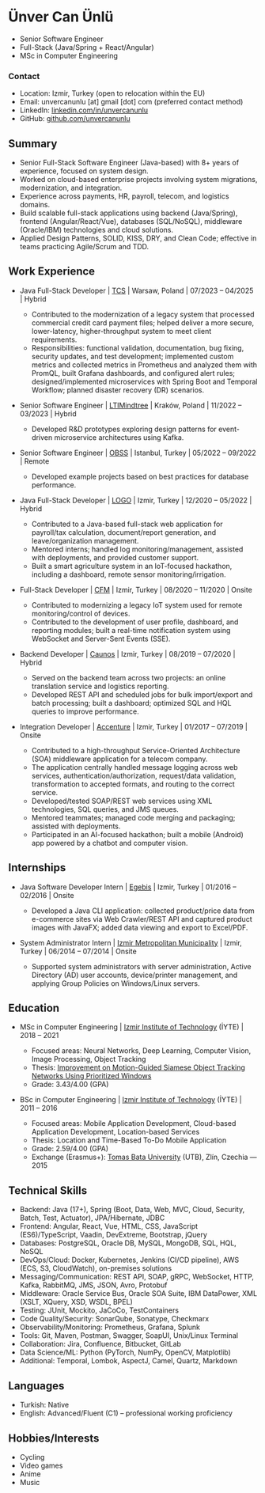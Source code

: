 # Ünver Can Ünlü

* Senior Software Engineer
* Full-Stack (Java/Spring + React/Angular)
* MSc in Computer Engineering

### Contact

* Location: Izmir, Turkey (open to relocation within the EU)
* Email: unvercanunlu [at] gmail [dot] com (preferred contact method)
* LinkedIn: [linkedin.com/in/unvercanunlu](https://www.linkedin.com/in/unvercanunlu)
* GitHub: [github.com/unvercanunlu](https://github.com/unvercanunlu)

## Summary

- Senior Full-Stack Software Engineer (Java-based) with 8+ years of experience, focused on system design.
- Worked on cloud-based enterprise projects involving system migrations, modernization, and integration.
- Experience across payments, HR, payroll, telecom, and logistics domains.
- Build scalable full-stack applications using backend (Java/Spring), frontend (Angular/React/Vue), databases (SQL/NoSQL), middleware (Oracle/IBM)
  technologies and cloud solutions.
- Applied Design Patterns, SOLID, KISS, DRY, and Clean Code; effective in teams practicing Agile/Scrum and TDD.

## Work Experience

- Java Full-Stack Developer | [TCS](https://www.tcs.com)  | Warsaw, Poland | 07/2023 – 04/2025 | Hybrid
    * Contributed to the modernization of a legacy system that processed commercial credit card payment files; helped deliver a more secure,
      lower-latency, higher-throughput system to meet client requirements.
    * Responsibilities: functional validation, documentation, bug fixing, security updates, and test development; implemented custom metrics and
      collected metrics in Prometheus and analyzed them with PromQL, built Grafana dashboards, and configured alert rules; designed/implemented
      microservices with Spring Boot and Temporal Workflow; planned disaster recovery (DR) scenarios.

- Senior Software Engineer | [LTIMindtree](https://www.ltimindtree.com) | Kraków, Poland | 11/2022 – 03/2023 | Hybrid
    * Developed R&D prototypes exploring design patterns for event-driven microservice architectures using Kafka.

- Senior Software Engineer | [OBSS](https://obss.tech) | Istanbul, Turkey | 05/2022 – 09/2022 | Remote
    * Developed example projects based on best practices for database performance.

- Java Full-Stack Developer | [LOGO](https://www.logo.com.tr) | Izmir, Turkey | 12/2020 – 05/2022 | Hybrid
    * Contributed to a Java-based full-stack web application for payroll/tax calculation, document/report generation, and leave/organization
      management.
    * Mentored interns; handled log monitoring/management, assisted with deployments, and provided customer support.
    * Built a smart agriculture system in an IoT-focused hackathon, including a dashboard, remote sensor monitoring/irrigation.

- Full-Stack Developer | [CFM](https://www.cfm.com.tr) | Izmir, Turkey | 08/2020 – 11/2020 | Onsite
    * Contributed to modernizing a legacy IoT system used for remote monitoring/control of devices.
    * Contributed to the development of user profile, dashboard, and reporting modules; built a real-time notification system using
      WebSocket and Server-Sent Events (SSE).

- Backend Developer | [Caunos](https://www.caunos.com) | Izmir, Turkey | 08/2019 – 07/2020 | Hybrid
    * Served on the backend team across two projects: an online translation service and logistics reporting.
    * Developed REST API and scheduled jobs for bulk import/export and batch processing; built a dashboard; optimized SQL and HQL queries to improve
      performance.

- Integration Developer | [Accenture](https://www.accenture.com) | Izmir, Turkey | 01/2017 – 07/2019 | Onsite
    * Contributed to a high-throughput Service-Oriented Architecture (SOA) middleware application for a telecom company.
    * The application centrally handled message logging across web services, authentication/authorization, request/data validation, transformation to
      accepted formats, and routing to the correct service.
    * Developed/tested SOAP/REST web services using XML technologies, SQL queries, and JMS queues.
    * Mentored teammates; managed code merging and packaging; assisted with deployments.
    * Participated in an AI-focused hackathon; built a mobile (Android) app powered by a chatbot and computer vision.

## Internships

- Java Software Developer Intern | [Egebis](http://www.egebis.com) | Izmir, Turkey | 01/2016 – 02/2016 | Onsite
    * Developed a Java CLI application: collected product/price data from e-commerce sites via Web Crawler/REST API and captured product images with
      JavaFX; added data viewing and export to Excel/PDF.

- System Administrator Intern | [Izmir Metropolitan Municipality](https://www.izmir.bel.tr) | Izmir, Turkey | 06/2014 – 07/2014 | Onsite
    * Supported system administrators with server administration, Active Directory (AD) user accounts, device/printer management, and applying Group
      Policies on Windows/Linux servers.

## Education

- MSc in Computer Engineering | [Izmir Institute of Technology](https://iyte.edu.tr) (İYTE) | 2018 – 2021
    * Focused areas: Neural Networks, Deep Learning, Computer Vision, Image Processing, Object Tracking
    * Thesis: [Improvement on Motion-Guided Siamese Object Tracking Networks Using Prioritized Windows](https://tez.yok.gov.tr/UlusalTezMerkezi/TezGoster?key=_F5QEpayDXGqGZlp9XiFtHc6hV73AWqDWZV-PAGAelqQTgSnY1psMEUyArZs_zky)
    * Grade: 3.43/4.00 (GPA)

- BSc in Computer Engineering | [Izmir Institute of Technology](https://iyte.edu.tr) (İYTE) | 2011 – 2016
    * Focused areas: Mobile Application Development, Cloud-based Application Development, Location-based Services
    * Thesis: Location and Time-Based To-Do Mobile Application
    * Grade: 2.59/4.00 (GPA)
    * Exchange (Erasmus+): [Tomas Bata University](https://www.utb.cz) (UTB), Zlín, Czechia — 2015

## Technical Skills

- Backend: Java (17+), Spring (Boot, Data, Web, MVC, Cloud, Security, Batch, Test, Actuator), JPA/Hibernate, JDBC
- Frontend: Angular, React, Vue, HTML, CSS, JavaScript (ES6)/TypeScript, Vaadin, DevExtreme, Bootstrap, jQuery
- Databases: PostgreSQL, Oracle DB, MySQL, MongoDB, SQL, HQL, NoSQL
- DevOps/Cloud: Docker, Kubernetes, Jenkins (CI/CD pipeline), AWS (ECS, S3, CloudWatch), on-premises solutions
- Messaging/Communication: REST API, SOAP, gRPC, WebSocket, HTTP, Kafka, RabbitMQ, JMS, JSON, Avro, Protobuf
- Middleware: Oracle Service Bus, Oracle SOA Suite, IBM DataPower, XML (XSLT, XQuery, XSD, WSDL, BPEL)
- Testing: JUnit, Mockito, JaCoCo, TestContainers
- Code Quality/Security: SonarQube, Sonatype, Checkmarx
- Observability/Monitoring: Prometheus, Grafana, Splunk
- Tools: Git, Maven, Postman, Swagger, SoapUI, Unix/Linux Terminal
- Collaboration: Jira, Confluence, Bitbucket, GitLab
- Data Science/ML: Python (PyTorch, NumPy, OpenCV, Matplotlib)
- Additional: Temporal, Lombok, AspectJ, Camel, Quartz, Markdown

## Languages

- Turkish: Native
- English: Advanced/Fluent (C1) – professional working proficiency

## Hobbies/Interests

- Cycling
- Video games
- Anime
- Music
